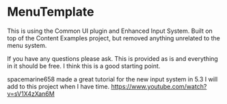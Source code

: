# MenuTemplate

This is using the Common UI plugin and Enhanced Input System. Built on top of the Content Examples project, but removed anything unrelated to the menu system.

If you have any questions please ask. This is provided as is and everything in it should be free. I think this is a good starting point.

spacemarine658 made a great tutorial for the new input system in 5.3 I will add to this project when I have time. https://www.youtube.com/watch?v=sV1X4zXan6M 
